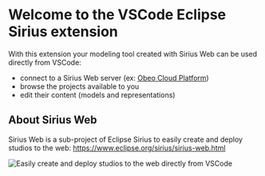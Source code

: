 # Welcome to the VSCode Eclipse Sirius extension

With this extension your modeling tool created with Sirius Web can be used directly from VSCode:

- connect to a Sirius Web server (ex: [Obeo Cloud Platform](https://www.obeosoft.com/en/products/obeo-cloud-platform))
- browse the projects available to you
- edit their content (models and representations) 

## About Sirius Web 

Sirius Web is a sub-project of Eclipse Sirius to easily create and deploy studios to the web: https://www.eclipse.org/sirius/sirius-web.html

![Easily create and deploy studios to the web directly from VSCode](https://raw.githubusercontent.com/eclipse-sirius/sirius-components/master/vscode-extension/images/siriusweb-visuel1.gif)